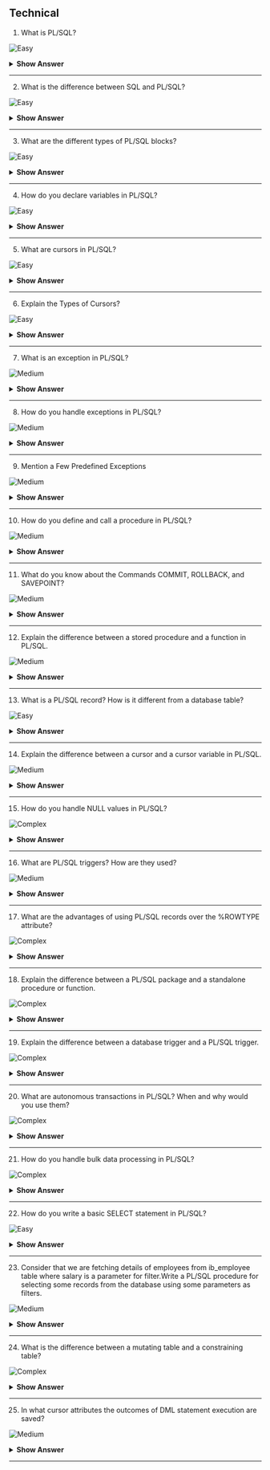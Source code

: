 ## Technical

1. What is PL/SQL?

![Easy](https://github.com/revaturelabs/interviewquestions/blob/dev/ComplexityTags/simple%20(2).svg)

<details> <summary> <b> Show Answer </b> </summary>

<blockquote> 
    
- PL/SQL (Procedural Language/Structured Query Language) is a procedural extension of SQL used in Oracle Database.
-  It allows you to write blocks of code that can be executed as a single unit, making it useful for developing database applications.

  
</blockquote> 

</details>

---
2. What is the difference between SQL and PL/SQL?

![Easy](https://github.com/revaturelabs/interviewquestions/blob/dev/ComplexityTags/simple%20(2).svg)

<details> <summary> <b> Show Answer </b> </summary>

<blockquote> 
    
- SQL (Structured Query Language) is a language used for interacting with databases, primarily for querying and manipulating data.
- PL/SQL, on the other hand, is a procedural language that extends SQL to include procedural constructs like loops, conditions, and exception handling. 
- PL/SQL allows you to write blocks of code for executing complex logic and implementing business rules within the database.
 
    
</blockquote> 

</details>

---
3. What are the different types of PL/SQL blocks?

![Easy](https://github.com/revaturelabs/interviewquestions/blob/dev/ComplexityTags/Medium%20(2).svg)

<details> <summary> <b> Show Answer </b> </summary>

<blockquote> 
    
PL/SQL supports three types of blocks:
**Anonymous blocks:** Unnamed blocks of code that can be executed directly.
**Named blocks:** Blocks of code defined using a name and can be stored in the database for reuse.
**Subprograms:**  Named blocks of code that can be called from other PL/SQL blocks. Subprograms include procedures, functions, and packages.


</blockquote> 

</details>

---
4. How do you declare variables in PL/SQL?

![Easy](https://github.com/revaturelabs/interviewquestions/blob/dev/ComplexityTags/simple%20(2).svg)

<details> <summary> <b> Show Answer </b> </summary>

<blockquote> 

- You can declare variables in PL/SQL using the DECLARE keyword. 

**For example:**

DECLARE
   emp_name VARCHAR2(100);
   emp_id NUMBER(10);
BEGIN
   -- code goes here
END;

</blockquote> 

</details>

---
5. What are cursors in PL/SQL?

![Easy](https://github.com/revaturelabs/interviewquestions/blob/dev/ComplexityTags/simple%20(2).svg)

<details> <summary> <b> Show Answer </b> </summary>

<blockquote> 

 Cursors in PL/SQL allow you to retrieve and process multiple rows from a result set. There are two types of cursors:
-  implicit cursors (handled automatically by PL/SQL for queries) and
- explicit cursors (manually declared and used for more control).


</blockquote> 

</details>

---
6. Explain the Types of Cursors?

![Easy](https://github.com/revaturelabs/interviewquestions/blob/dev/ComplexityTags/Complex%20(2).svg)

<details> <summary> <b> Show Answer </b> </summary>

<blockquote> 

-There are two types of cursors:

**Implicit Cursor:** When PL/SQL executes an SQL statement, it automatically constructs a cursor without specifying one; these cursors are known as implicit PL/SQL uses implicit cursors for the following statements:
- INSERT
- UPDATE
- DELETE
- SELECT

**Explicit Cursor:** A programmer declares and names an explicit cursor for the queries that return more than one row. An explicit cursor is a SELECT statement that is declared explicitly in the current block’s declaration section or in a package definition. The following are the commands that are used for explicit cursors in PL/SQL:
- OPEN
- FETCH
- CLOSE

</blockquote> 

</details>

---
7. What is an exception in PL/SQL?

![Medium](https://github.com/revaturelabs/interviewquestions/blob/dev/ComplexityTags/Complex%20(2).svg)

<details> <summary> <b> Show Answer </b> </summary>

<blockquote> 
  
- Exceptions in PL/SQL are used for handling errors and exceptional conditions. They allow you to gracefully handle and recover from errors during program execution. 
- PL/SQL provides a set of predefined exceptions, and you can also define custom exceptions.


</blockquote> 

</details>

---
8. How do you handle exceptions in PL/SQL?

![Medium](https://github.com/revaturelabs/interviewquestions/blob/dev/ComplexityTags/simple%20(2).svg)

<details> <summary> <b> Show Answer </b> </summary>

<blockquote> 

- Exceptions in PL/SQL can be handled using the EXCEPTION block. 
- You can specify specific exceptions to catch and handle or use a generic OTHERS exception to catch all other exceptions. 
- Additionally, you can use RAISE statement to raise custom exceptions.'

</blockquote> 

</details>

---
9. Mention a Few Predefined Exceptions

![Medium](https://github.com/revaturelabs/interviewquestions/blob/dev/ComplexityTags/simple%20(2).svg)

<details> <summary> <b> Show Answer </b> </summary>

<blockquote> 

The following are some examples of predefined exceptions:

**NO DATA FOUND:** A single-row SELECT statement that returns no data
**TOO MANY ROWS:** A single row SELECT statement that returns many rows
**INVALID CURSOR:** An incorrect cursor operation is performed
**ZERO DIVIDE:** An attempt at zero division
</blockquote> 

</details>

---
10. How do you define and call a procedure in PL/SQL?

![Medium](https://github.com/revaturelabs/interviewquestions/blob/dev/ComplexityTags/Medium%20(2).svg)

<details> <summary> <b> Show Answer </b> </summary>

<blockquote> 

- You can define a procedure in PL/SQL using the CREATE PROCEDURE statement. 
**For example:**

```sql

CREATE OR REPLACE PROCEDURE my_procedure IS
BEGIN
   -- code goes here
END;

```
- To call a procedure, you can simply use its name followed by parentheses. For example: my_procedure();

</blockquote> 

</details>

---
11. What do you know about the Commands COMMIT, ROLLBACK, and SAVEPOINT?

![Medium](https://github.com/revaturelabs/interviewquestions/blob/dev/ComplexityTags/Complex%20(2).svg)

<details> <summary> <b> Show Answer </b> </summary>

<blockquote> 

**COMMIT:** The COMMIT command saves changes to a database permanently during the current transaction.

**ROLLBACK:** The ROLLBACK command is used at the end of a transaction to undo any modifications made since the start of the transaction.

**SAVEPOINT:** The SAVEPOINT command saves the current point with a unique name during the processing of a transaction.

</blockquote> 

</details>

---

12. Explain the difference between a stored procedure and a function in PL/SQL.

![Medium](https://github.com/revaturelabs/interviewquestions/blob/dev/ComplexityTags/Complex%20(2).svg)

<details> <summary> <b> Show Answer </b> </summary>

<blockquote> 

- A stored procedure in PL/SQL is a named block of code that can be invoked using its name. It is primarily used to perform an action or a series of actions and may or may not return a value.

- A function in PL/SQL is also a named block of code, but it must return a value. It is used to perform a specific computation or operation and return the result to the caller.

</blockquote> 

</details>

---

13. What is a PL/SQL record? How is it different from a database table?

![Easy](https://github.com/revaturelabs/interviewquestions/blob/dev/ComplexityTags/Complex%20(2).svg)

<details> <summary> <b> Show Answer </b> </summary>

<blockquote> 

- A PL/SQL record is a composite data type that can hold multiple values of different data types. It is similar to a row in a database table but does not have a fixed structure like a table.

</blockquote> 

</details>

---

14. Explain the difference between a cursor and a cursor variable in PL/SQL.

![Medium](https://github.com/revaturelabs/interviewquestions/blob/dev/ComplexityTags/Complex%20(2).svg)

<details> <summary> <b> Show Answer </b> </summary>

<blockquote> 

- A cursor in PL/SQL is a named control structure that allows you to process a result set returned by a query. It is static and needs to be explicitly declared and opened.
- A cursor variable, also known as a REF CURSOR, is a data type that allows dynamic fetching of query results. It can be used to pass result sets between PL/SQL blocks or store them in variables.

</blockquote> 

</details>

---

15. How do you handle NULL values in PL/SQL?

![Complex](https://github.com/revaturelabs/interviewquestions/blob/dev/ComplexityTags/Complex%20(2).svg)

<details> <summary> <b> Show Answer </b> </summary>

<blockquote> 

- A cursor in PL/SQL is a named control structure that allows you to process a result set returned by a query. It is static and needs to be explicitly declared and opened.
- A cursor variable, also known as a REF CURSOR, is a data type that allows dynamic fetching of query results. It can be used to pass result sets between PL/SQL blocks or store them in variables.

</blockquote> 

</details>

---

16. What are PL/SQL triggers? How are they used?

![Medium](https://github.com/revaturelabs/interviewquestions/blob/dev/ComplexityTags/Complex%20(2).svg)

<details> <summary> <b> Show Answer </b> </summary>

<blockquote> 

- PL/SQL triggers are stored programs that are automatically executed or fired in response to specific events or changes in the database.
- Triggers can be used to enforce data integrity rules, perform auditing or logging, or automate complex business logic.

</blockquote> 

</details>

---

17. What are the advantages of using PL/SQL records over the %ROWTYPE attribute?

![Complex](https://github.com/revaturelabs/interviewquestions/blob/dev/ComplexityTags/Complex%20(2).svg)

<details> <summary> <b> Show Answer </b> </summary>

<blockquote> 

- PL/SQL records allow you to define custom data structures with specific fields, while %ROWTYPE attribute automatically creates a record type that matches a table's structure. The advantages of using records include flexibility, reusability, and improved code readability.

</blockquote> 

</details>

---
18. Explain the difference between a PL/SQL package and a standalone procedure or function.

![Complex](https://github.com/revaturelabs/interviewquestions/blob/dev/ComplexityTags/Complex%20(2).svg)

<details> <summary> <b> Show Answer </b> </summary>

<blockquote> 

- A PL/SQL package is a named container that includes one or more procedures, functions, variables, and cursors. 
- It provides a modular and organized approach to code implementation. In contrast, a standalone procedure or function is not contained within a package and is typically used for smaller, isolated tasks.

</blockquote> 

</details>

---

19. Explain the difference between a database trigger and a PL/SQL trigger.

![Complex](https://github.com/revaturelabs/interviewquestions/blob/dev/ComplexityTags/Complex%20(2).svg)

<details> <summary> <b> Show Answer </b> </summary>

<blockquote> 

- A database trigger is a trigger defined at the database level and is executed automatically when a specified event occurs. 
- On the other hand, a PL/SQL trigger is a trigger defined within a PL/SQL block and is executed explicitly as part of the PL/SQL code.

</blockquote> 

</details>

---

20. What are autonomous transactions in PL/SQL? When and why would you use them?

![Complex](https://github.com/revaturelabs/interviewquestions/blob/dev/ComplexityTags/Complex%20(2).svg)

<details> <summary> <b> Show Answer </b> </summary>

<blockquote> 

-  Autonomous transactions in PL/SQL are independent transactions that are not affected by the main transaction. 
- They are useful when you need to perform actions that are independent of the main transaction, such as logging or auditing. Autonomous transactions are created using the PRAGMA AUTONOMOUS_TRANSACTION directive.

</blockquote> 

</details>

---

21. How do you handle bulk data processing in PL/SQL?

![Complex](https://github.com/revaturelabs/interviewquestions/blob/dev/ComplexityTags/Complex%20(2).svg)

<details> <summary> <b> Show Answer </b> </summary>

<blockquote> 

-  Bulk data processing in PL/SQL can be achieved using bulk operations such as BULK COLLECT and FORALL.
-  BULK COLLECT allows you to fetch multiple rows at once into a collection, while FORALL allows you to perform DML operations on a collection of data in a single statement, improving performance.

</blockquote> 

</details>

---

22. How do you write a basic SELECT statement in PL/SQL?

![Easy](https://github.com/revaturelabs/interviewquestions/blob/dev/ComplexityTags/Complex%20(2).svg)

<details> <summary> <b> Show Answer </b> </summary>

<blockquote> 

```sql
DECLARE
   variable_name data_type;
BEGIN
   SELECT column_name INTO variable_name FROM table_name WHERE condition;
END;

```

</blockquote> 

</details>

---

23. Consider that we are fetching details of employees from ib_employee table where salary is a parameter for filter.Write a PL/SQL procedure for selecting some records from the database using some parameters as filters.

![Medium](https://github.com/revaturelabs/interviewquestions/blob/dev/ComplexityTags/Complex%20(2).svg)

<details> <summary> <b> Show Answer </b> </summary>

<blockquote> 

```sql

CREATE PROCEDURE get_employee_details @salary nvarchar(30)
AS
BEGIN
   SELECT * FROM ib_employee WHERE salary = @salary;
END;


```

</blockquote> 

</details>

---

24. What is the difference between a mutating table and a constraining table?

![Complex](https://github.com/revaturelabs/interviewquestions/blob/dev/ComplexityTags/Complex%20(2).svg)

<details> <summary> <b> Show Answer </b> </summary>

<blockquote> 

- A table that is being modified by the usage of the DML statement currently is known as a mutating table. It can also be a table that has triggers defined on it.
- A table used for reading for the purpose of referential integrity constraint is called a constraining table

</blockquote> 

</details>

---

25. In what cursor attributes the outcomes of DML statement execution are saved?

![Medium](https://github.com/revaturelabs/interviewquestions/blob/dev/ComplexityTags/Complex%20(2).svg)

<details> <summary> <b> Show Answer </b> </summary>

<blockquote> 

The outcomes of the execution of the DML statement is saved in the following 4 cursor attributes:
- **SQL%FOUND:** This returns TRUE if at least one row has been processed.
- **SQL%NOTFOUND:** This returns TRUE if no rows were processed.
- **SQL%ISOPEN:** This checks whether the cursor is open or not and returns TRUE if open.
- **SQL%ROWCOUNT:** This returns the number of rows processed by the DML statement.

</blockquote> 

</details>


---